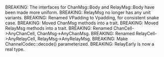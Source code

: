 BREAKING:  The interfaces for ChanMsg::Body and RelayMsg::Body have been made
more uniform.
BREAKING: RelayMsg no longer has any unit variants.
BREAKING: Renamed VPadding to Vpadding, for consistent snake case.
BREAKING: Moved ChanMsg methods into a trait.
BREAKING: Moved RelayMsg methods into a trait.
BREAKING: Renamed ChanCell->AnyChanCell, ChanMsg->AnyChanMsg.
BREAKING: Renamed RelayCell->AnyRelayCell, RelayMsg->AnyRelayMsg.
BREAKING: Make ChannelCodec::decode() parameterized.
BREAKING: RelayEarly is now a real type.

